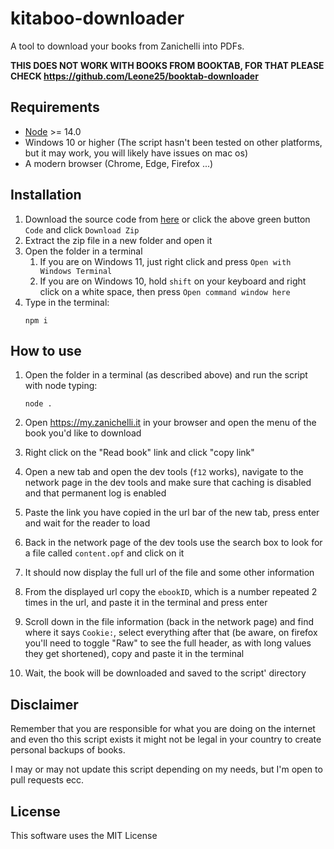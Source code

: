 # kitaboo-downloader

A tool to download your books from Zanichelli into PDFs.

**THIS DOES NOT WORK WITH BOOKS FROM BOOKTAB, FOR THAT PLEASE CHECK https://github.com/Leone25/booktab-downloader**

## Requirements

- [Node](https://nodejs.org/it/) >= 14.0
- Windows 10 or higher (The script hasn't been tested on other platforms, but it may work, you will likely have issues on mac os)
- A modern browser (Chrome, Edge, Firefox ...)

## Installation

1. Download the source code from [here](https://github.com/Leone25/kitaboo-downloader/archive/refs/heads/main.zip) or click the above green button `Code` and click `Download Zip`
2. Extract the zip file in a new folder and open it
3. Open the folder in a terminal
   1. If you are on Windows 11, just right click and press `Open with Windows Terminal`
   2. If you are on Windows 10, hold `shift` on your keyboard and right click on a white space, then press `Open command window here`
4. Type in the terminal:
   ```shell
   npm i
   ```

## How to use

1. Open the folder in a terminal (as described above) and run the script with node typing:

   ```shell
   node .
   ```

2. Open https://my.zanichelli.it in your browser and open the menu of the book you'd like to download
3. Right click on the "Read book" link and click "copy link"
4. Open a new tab and open the dev tools (`f12` works), navigate to the network page in the dev tools and make sure that caching is disabled and that permanent log is enabled
5. Paste the link you have copied in the url bar of the new tab, press enter and wait for the reader to load
6. Back in the network page of the dev tools use the search box to look for a file called `content.opf` and click on it
7. It should now display the full url of the file and some other information
8. From the displayed url copy the `ebookID`, which is a number repeated 2 times in the url, and paste it in the terminal and press enter
9. Scroll down in the file information (back in the network page) and find where it says `Cookie:`, select everything after that (be aware, on firefox you'll need to toggle "Raw" to see the full header, as with long values they get shortened), copy and paste it in the terminal
10. Wait, the book will be downloaded and saved to the script' directory

## Disclaimer

Remember that you are responsible for what you are doing on the internet and even tho this script exists it might not be legal in your country to create personal backups of books.

I may or may not update this script depending on my needs, but I'm open to pull requests ecc.

## License

This software uses the MIT License

